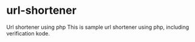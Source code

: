 # url-shortener
Url shortener using php
This is sample url shortener using php, including verification kode.
